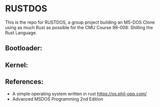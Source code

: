 # RUSTDOS 
This is the repo for RUSTDOS, a group project building an MS-DOS Clone using as much Rust as possible for the CMU Course 98-008: Shilling the Rust Language. 

## Bootloader:

## Kernel:

## References:
- A simple operating system written in rust https://os.phil-opp.com/
- Advanced MSDOS Programming 2nd Edition
